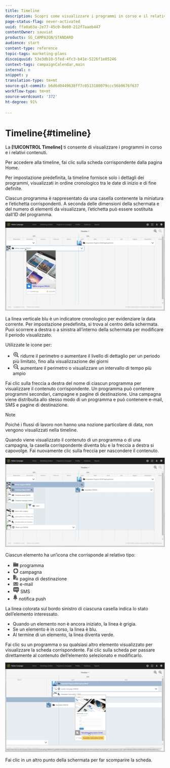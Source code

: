 ```yaml
---
title: Timeline
description: Scopri come visualizzare i programmi in corso e il relativo contenuto utilizzando l’interfaccia di Adobe Campaign Standard.
page-status-flag: never-activated
uuid: ffa0a63a-2e77-45c0-8e60-212f7aaeb447
contentOwner: sauviat
products: SG_CAMPAIGN/STANDARD
audience: start
content-type: reference
topic-tags: marketing-plans
discoiquuid: 53e3db10-5fed-4fc3-b41e-5226f1e05246
context-tags: campaignCalendar,main
internal: n
snippet: y
translation-type: tm+mt
source-git-commit: b6d6d0449638ff7c0513180079ccc56b9676f637
workflow-type: tm+mt
source-wordcount: '372'
ht-degree: 91%

---
```



# Timeline{#timeline}

La **[!UICONTROL Timeline]** ti consente di visualizzare i programmi in corso e i relativi contenuti.

Per accedere alla timeline, fai clic sulla scheda corrispondente dalla pagina Home.

Per impostazione predefinita, la timeline fornisce solo i dettagli dei programmi, visualizzati in ordine cronologico tra le date di inizio e di fine definite.

Ciascun programma è rappresentato da una casella contenente la miniatura e l’etichetta corrispondenti. A seconda delle dimensioni della schermata e del numero di elementi da visualizzare, l’etichetta può essere sostituita dall’ID del programma.

![](assets/timeline_1.png)

La linea verticale blu è un indicatore cronologico per evidenziare la data corrente. Per impostazione predefinita, si trova al centro della schermata. Puoi scorrere a destra o a sinistra all’interno della schermata per modificare il periodo visualizzato.

Utilizzate le icone per:

* ![](assets/timeline_zoom_in.png) ridurre il perimetro o aumentare il livello di dettaglio per un periodo più limitato, fino alla visualizzazione dei giorni
* ![](assets/timeline_zoom_out.png) aumentare il perimetro o visualizzare un intervallo di tempo più ampio

Fai clic sulla freccia a destra del nome di ciascun programma per visualizzare il contenuto corrispondente. Un programma può contenere programmi secondari, campagne e pagine di destinazione. Una campagna viene distribuita allo stesso modo di un programma e può contenere e-mail, SMS e pagine di destinazione.

>[!NOTE]
>
>Poiché i flussi di lavoro non hanno una nozione particolare di data, non vengono visualizzati nella timeline.

Quando viene visualizzato il contenuto di un programma o di una campagna, la casella corrispondente diventa blu e la freccia a destra si capovolge. Fai nuovamente clic sulla freccia per nascondere il contenuto.

![](assets/timeline_2.png)

Ciascun elemento ha un’icona che corrisponde al relativo tipo:

* ![](assets/timeline_program_icon.png) programma
* ![](assets/timeline_campaign_icon.png) campagna
* ![](assets/timeline_lp_icon.png) pagina di destinazione
* ![](assets/timeline_email_icon.png) e-mail
* ![](assets/timeline_sms_icon.png) SMS
* ![](assets/timeline_push_icon.png) notifica push

La linea colorata sul bordo sinistro di ciascuna casella indica lo stato dell’elemento interessato.

* Quando un elemento non è ancora iniziato, la linea è grigia.
* Se un elemento è in corso, la linea è blu.
* Al termine di un elemento, la linea diventa verde.

Fai clic su un programma o su qualsiasi altro elemento visualizzato per visualizzare la scheda corrispondente. Fai clic sulla scheda per passare direttamente al contenuto dell’elemento selezionato e modificarlo.

![](assets/timeline_3.png)

Fai clic in un altro punto della schermata per far scomparire la scheda.
